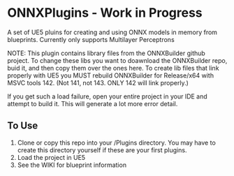 # ONNXPlugins - Work in Progress
A set of UE5 pluins for creating and using ONNX models in memory from blueprints.  Currently only supports Multilayer Perceptrons

NOTE: This plugin contains library files from the ONNXBuilder github project.  To change these libs you want to doawnload the ONNXBuilder repo, buid it, and then copy them over the ones here.  To create lib files that link properly with UE5 you MUST rebuild ONNXBuilder for Release/x64 with MSVC tools 142.  (Not 141, not 143. ONLY 142 will link properly.)

If you get such a load failure, open your entire project in your IDE and attempt to build it.  This will generate a  lot more
error detail.

## To Use
1. Clone or copy this repo into your <your project>/Plugins directory.  You may have to create this directory yourself if
these are your first plugins.
2. Load the project in UE5
3. See the WIKI for blueprint information
